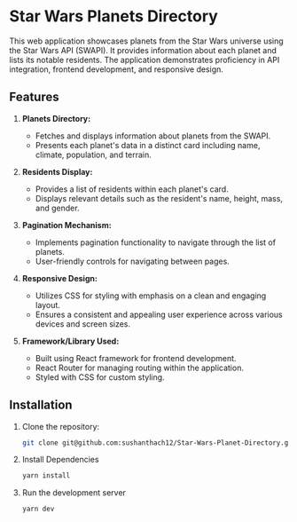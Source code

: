 # Star Wars Planets Directory

This web application showcases planets from the Star Wars universe using the Star Wars API (SWAPI). It provides information about each planet and lists its notable residents. The application demonstrates proficiency in API integration, frontend development, and responsive design.

## Features

1. **Planets Directory:**
   - Fetches and displays information about planets from the SWAPI.
   - Presents each planet's data in a distinct card including name, climate, population, and terrain.

2. **Residents Display:**
   - Provides a list of residents within each planet's card.
   - Displays relevant details such as the resident's name, height, mass, and gender.

3. **Pagination Mechanism:**
   - Implements pagination functionality to navigate through the list of planets.
   - User-friendly controls for navigating between pages.

4. **Responsive Design:**
   - Utilizes CSS for styling with emphasis on a clean and engaging layout.
   - Ensures a consistent and appealing user experience across various devices and screen sizes.

5. **Framework/Library Used:**
   - Built using React framework for frontend development.
   - React Router for managing routing within the application.
   - Styled with CSS for custom styling.

## Installation

1. Clone the repository:

   ```bash
   git clone git@github.com:sushanthach12/Star-Wars-Planet-Directory.git
   ```

2. Install Dependencies
   ```bash
   yarn install
   ```
3. Run the development server
   ```bash
   yarn dev
   ```
